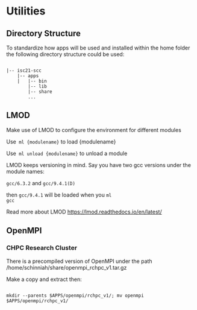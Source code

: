 # Utilities

## Directory Structure
To standardize how apps will be used and installed within the home folder the following directory structure could be used:

```

|-- isc21-scc
    |-- apps
    |   |-- bin
        |-- lib
        |-- share
        ...

```


## LMOD
Make use of LMOD to configure the environment for different modules

Use<code> ml {modulename}</code> to load {modulename}

Use<code> ml unload {modulename}</code> to unload a module

LMOD keeps versioning in mind. Say you have two gcc versions under the module names:

`gcc/6.3.2` and `gcc/9.4.1(D)`

then `gcc/9.4.1` will be loaded when you <code>ml gcc</code>

Read more about LMOD https://lmod.readthedocs.io/en/latest/


## OpenMPI

### CHPC Research Cluster
There is a precompiled version of OpenMPI under the path /home/schinniah/share/openmpi_rchpc_v1.tar.gz

Make a copy and extract then:

<code>
mkdir --parents $APPS/openmpi/rchpc_v1/; mv openmpi $APPS/openmpi/rchpc_v1/
</code>